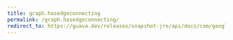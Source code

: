 ```yaml
---
title: graph.hasedgeconnecting
permalink: /graph.hasedgeconnecting/
redirect_to: https://guava.dev/releases/snapshot-jre/api/docs/com/google/common/graph/Graph.html#hasEdgeConnecting-N-N-
---
```


